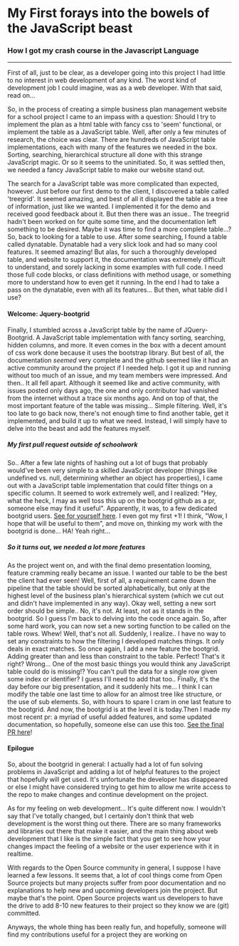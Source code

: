 # My First forays into the bowels of the JavaScript beast


### How I got my crash course in the Javascript Language
------------------------

First of all, just to be clear, as a developer going into this project I had little to no interest in web development of any kind. The worst kind of development job I could imagine, was as a web developer. With that said, read on...


So, in the process of creating a simple business plan management website for a school project I came to an impass with a question: Should I try to implement the plan as a html table with fancy css to 'seem' functional, or implement the table as a JavaScript table. Well, after only a few minutes of research, the choice was clear. There are hundreds of JavaScript table implementations, each with many of the features we needed in the box. Sorting, searching, hierarchical structure all done with this strange JavaScript magic. Or so it seems to the uninitiated. So, it was settled then, we needed a fancy JavaScript table to make our website stand out.

The search for a JavaScript table was more complicated than expected, however. Just before our first demo to the client, I discovered a table called 'treegrid'. It seemed amazing, and best of all it displayed the table as a tree of information, just like we wanted. I implemented it for the demo and received good feedback about it. But then there was an issue.. The treegrid hadn't been worked on for quite some time, and the documentation left something to be desired. Maybe it was time to find a more complete table...? So, back to looking for a table to use. After some searching, I found a table called dynatable. Dynatable had a very slick look and had so many cool features. It seemed amazing! But alas, for such a thoroughly developed table, and website to support it, the documentation was extremely difficult to understand, and sorely lacking in some examples with full code. I need those full code blocks, or class definitions with method usage, or something more to understand how to even get it running. In the end I had to take a pass on the dynatable, even with all its features... But then, what table did I use?


#### Welcome:  Jquery-bootgrid
Finally, I stumbled across a JavaScript table by the name of JQuery-Bootgrid. A JavaScript table implementation with fancy sorting, searching, hidden columns, and more. It even comes in the box with a decent amount of css work done because it uses the bootstrap library. But best of all, the documentation *seemed* very complete and the github seemed like it had an active community around the project if I needed help. I got it up and running without too much of an issue, and my team members were impressed. And then.. It all fell apart. Although it seemed like and active community, with issues posted only days ago, the one and only contributor had vanished from the internet without a trace six months ago. And on top of that, the most important feature of the table was missing... Simple filtering. Well, it's too late to go back now, there's not enough time to find another table, get it implemented, and build it up to what we need. Instead, I will simply have to delve into the beast and add the features myself.

##### My first pull request outside of schoolwork 
So.. After a few late nights of hashing out a lot of bugs that probably would've been very simple to a skilled JavaScript developer (things like undefined vs. null, determining whether an object has properties), I came out with a JavaScript table implementation that could filter things on a specific column. It seemed to work extremely well, and I realized: "Hey, what the heck, I may as well toss this up on the bootgrid github as a pr, someone else may find it useful". Apparently, it was, to a few dedicated bootgrid users. [See for yourself here][first]. I even got my first +1! I think,  "Wow, I hope that will be useful to them",  and move on, thinking my work with the bootgrid is done... HA! Yeah right...

##### So it turns out, we needed a lot more features
As the project went on, and with the final demo presentation looming, feature cramming really became an issue. I wanted our table to be the best the client had ever seen! Well, first of all, a requirement came down the pipeline that the table should be sorted alphabetically, but only at the  highest level of the business plan's hierarchical system (which we cut out and didn't have implemented in any way). Okay well, setting a new sort order should be simple.. No, it's not. At least, not as it stands in the bootgrid. So I guess I'm back to delving into the code once again. So, after some hard work, you can now set a new sorting function to be called on the table rows. Whew! Well, that's not all. Suddenly, I realize.. I have no way to set any constraints to how the filtering I developed matches things. It only deals in exact matches. So once again, I add a new feature the bootgrid. Adding greater than and less than constraint to the table. Perfect! That's it right? Wrong... One of the most basic things you would think any JavaScript table could do is missing!? You can't pull the data for a single row given some index or identifier? I guess I'll need to add that too.. Finally, it's the day before our big presentation, and it suddenly hits me... I think I can modify the table one last time to allow for an almost tree like structure, or the use of sub elements. So, with hours to spare I cram in one last feature to the bootgrid. And now, the bootgrid is at the level it is today.Then I made my most recent pr: a myriad of useful added features, and some updated documentation, so hopefully, someone else can use this too. [See the final PR here][second]!


#### Epilogue 
So, about the bootgrid in general: I actually had a lot of fun solving problems in JavaScript and adding a lot of helpful features to the project that hopefully will get used. It's unfortunate the developer has disappeared or else I might have considered trying to get him to allow me write access to the repo to make changes and continue development on the project. 

As for my feeling on web development... It's quite different now. I wouldn't say that I've totally changed, but I certainly don't think that web development is the worst thing out there. There are so many frameworks and libraries out there that make it easier, and the main thing about web development that I like is the simple fact that you get to see how your changes impact the feeling of a website or the user experience with it in realtime. 

With regards to the Open Source community in general, I suppose I have learned a few lessons. It seems that, a lot of cool things come from Open Source projects but many projects suffer from poor documentation and no explanations to help new and upcoming developers join the project. But maybe that's the point. Open Source projects want us developers to have the drive to add 8-10 new features to their project so they know we are (git) committed.

Anyways, the whole thing has been really fun, and hopefully, someone will find my contributions useful for a project they are working on

[first]: <https://github.com/EdwardsNick/jquery-bootgrid/blob/blog/Added%20search%20by%20columns%2C%20ie.pdf>
[second]: <https://github.com/rstaib/jquery-bootgrid/pull/280>
